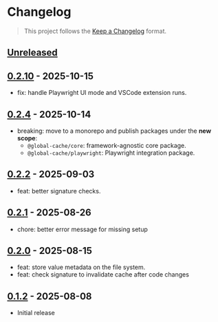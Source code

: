 # Changelog

> This project follows the [Keep a Changelog](https://keepachangelog.com/en/1.1.0/) format.

## [Unreleased]

## [0.2.10] - 2025-10-15
* fix: handle Playwright UI mode and VSCode extension runs.

## [0.2.4] - 2025-10-14
* breaking: move to a monorepo and publish packages under the **new scope**:
  - `@global-cache/core`: framework-agnostic core package.
  - `@global-cache/playwright`: Playwright integration package.

## [0.2.2] - 2025-09-03
* feat: better signature checks.

## [0.2.1] - 2025-08-26
* chore: better error message for missing setup

## [0.2.0] - 2025-08-15
* feat: store value metadata on the file system.
* feat: check signature to invalidate cache after code changes

## [0.1.2] - 2025-08-08

* Initial release


[unreleased]: https://github.com/vitalets/global-cache/compare/0.2.10...HEAD
[0.2.6]: https://github.com/vitalets/global-cache/compare/0.2.4...0.2.6
[0.2.5]: https://github.com/vitalets/global-cache/compare/0.2.4...0.2.5
[0.2.4]: https://github.com/vitalets/global-cache/compare/0.2.3...0.2.4
[0.2.3]: https://github.com/vitalets/global-cache/compare/0.2.2...0.2.3
[0.2.2]: https://github.com/vitalets/global-cache/compare/0.2.1...0.2.2
[0.2.1]: https://github.com/vitalets/global-cache/compare/0.2.0...0.2.1
[0.2.0]: https://github.com/vitalets/global-cache/compare/0.1.2...0.2.0
[0.1.2]: https://github.com/vitalets/global-cache/compare/0.1.1...0.1.2

[0.2.8]: https://github.com/vitalets/global-cache/compare/0.2.4...0.2.8

[0.2.10]: https://github.com/vitalets/global-cache/compare/0.2.8...0.2.10
